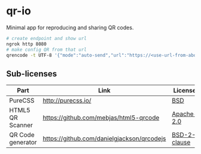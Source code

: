 # qr-io

Minimal app for reproducing and sharing QR codes.

```bash
# create endpoint and show url
ngrok http 8080
# make config QR from that url
qrencode -t UTF-8 '{"mode":"auto-send","url":"https://<use-url-from-above>.ngrok.io"}'
```

## Sub-licenses

| Part              | Link                                         | License                                                                        |
| ----------------- | -------------------------------------------- | ------------------------------------------------------------------------------ |
| PureCSS           | <http://purecss.io/>                         | [BSD](https://github.com/pure-css/pure/blob/master/LICENSE)                    |
| HTML5 QR Scanner  | <https://github.com/mebjas/html5-qrcode>     | [Apache-2.0](https://github.com/mebjas/html5-qrcode/blob/master/LICENSE)       |
| QR Code generator | <https://github.com/danielgjackson/qrcodejs> | [BSD-2-clause](https://github.com/danielgjackson/qrcodejs/blob/master/LICENSE) |
